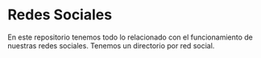# Redes Sociales
En este repositorio tenemos todo lo relacionado con el funcionamiento de nuestras redes sociales. Tenemos un directorio por red social.

